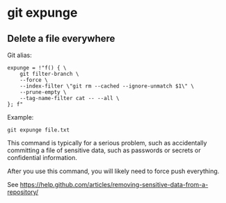 # git expunge

## Delete a file everywhere

Git alias:

```git
expunge = !"f() { \
    git filter-branch \
    --force \
    --index-filter \"git rm --cached --ignore-unmatch $1\" \
    --prune-empty \
    --tag-name-filter cat -- --all \
}; f"
```

Example:

```shell
git expunge file.txt
```

This command is typically for a serious problem, such as accidentally
committing a file of sensitive data, such as passwords or secrets or
confidential information.

After you use this command, you will likely need to force push everything.

See <https://help.github.com/articles/removing-sensitive-data-from-a-repository/>
